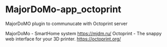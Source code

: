 # MajorDoMo-app_octoprint
MajorDoMO plugin to communucate with Octoprint server

MajorDoMo - SmartHome system https://mjdm.ru/
Octoprint - The snappy web interface for your 3D printer. https://octoprint.org/
